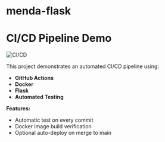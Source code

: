 # menda-flask

# CI/CD Pipeline Demo

![CI/CD](https://github.com/YOUR_USERNAME/menda-flask/actions/workflows/ci.yml/badge.svg)

This project demonstrates an automated CI/CD pipeline using:

-   **GitHub Actions**
-   **Docker**
-   **Flask**
-   **Automated Testing**

**Features:**

-   Automatic test on every commit
-   Docker image build verification
-   Optional auto-deploy on merge to main
